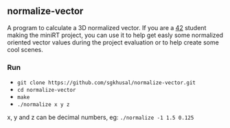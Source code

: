 ## normalize-vector
A program to calculate a 3D normalized vector.
If you are a [42](https://github.com/42Paris) student making the miniRT project, you can use it to help get easly some normalized oriented vector values during the project evaluation or to help create some cool scenes.

### Run
- `git clone https://github.com/sgkhusal/normalize-vector.git`
- `cd normalize-vector`
- `make`
- `./normalize x y z`

x, y and z can be decimal numbers, eg: `./normalize -1 1.5 0.125`
